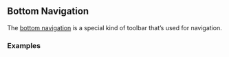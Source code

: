 ## Bottom Navigation

The [bottom navigation](https://www.google.com/design/spec/components/bottom-navigation.html#bottom-navigation-behavior) is a special kind of toolbar that’s used for navigation.

### Examples

